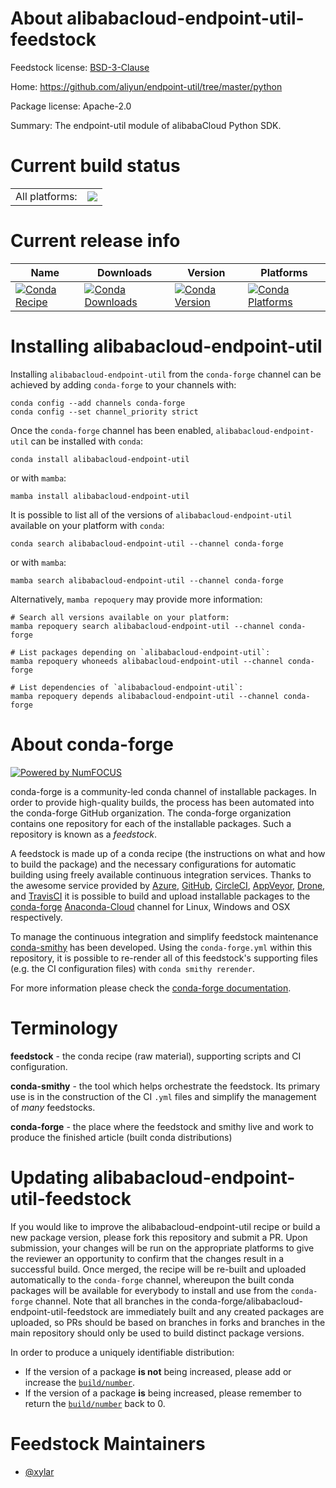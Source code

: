 About alibabacloud-endpoint-util-feedstock
==========================================

Feedstock license: [BSD-3-Clause](https://github.com/conda-forge/alibabacloud-endpoint-util-feedstock/blob/main/LICENSE.txt)

Home: https://github.com/aliyun/endpoint-util/tree/master/python

Package license: Apache-2.0

Summary: The endpoint-util module of alibabaCloud Python SDK.

Current build status
====================


<table><tr><td>All platforms:</td>
    <td>
      <a href="https://dev.azure.com/conda-forge/feedstock-builds/_build/latest?definitionId=19839&branchName=main">
        <img src="https://dev.azure.com/conda-forge/feedstock-builds/_apis/build/status/alibabacloud-endpoint-util-feedstock?branchName=main">
      </a>
    </td>
  </tr>
</table>

Current release info
====================

| Name | Downloads | Version | Platforms |
| --- | --- | --- | --- |
| [![Conda Recipe](https://img.shields.io/badge/recipe-alibabacloud--endpoint--util-green.svg)](https://anaconda.org/conda-forge/alibabacloud-endpoint-util) | [![Conda Downloads](https://img.shields.io/conda/dn/conda-forge/alibabacloud-endpoint-util.svg)](https://anaconda.org/conda-forge/alibabacloud-endpoint-util) | [![Conda Version](https://img.shields.io/conda/vn/conda-forge/alibabacloud-endpoint-util.svg)](https://anaconda.org/conda-forge/alibabacloud-endpoint-util) | [![Conda Platforms](https://img.shields.io/conda/pn/conda-forge/alibabacloud-endpoint-util.svg)](https://anaconda.org/conda-forge/alibabacloud-endpoint-util) |

Installing alibabacloud-endpoint-util
=====================================

Installing `alibabacloud-endpoint-util` from the `conda-forge` channel can be achieved by adding `conda-forge` to your channels with:

```
conda config --add channels conda-forge
conda config --set channel_priority strict
```

Once the `conda-forge` channel has been enabled, `alibabacloud-endpoint-util` can be installed with `conda`:

```
conda install alibabacloud-endpoint-util
```

or with `mamba`:

```
mamba install alibabacloud-endpoint-util
```

It is possible to list all of the versions of `alibabacloud-endpoint-util` available on your platform with `conda`:

```
conda search alibabacloud-endpoint-util --channel conda-forge
```

or with `mamba`:

```
mamba search alibabacloud-endpoint-util --channel conda-forge
```

Alternatively, `mamba repoquery` may provide more information:

```
# Search all versions available on your platform:
mamba repoquery search alibabacloud-endpoint-util --channel conda-forge

# List packages depending on `alibabacloud-endpoint-util`:
mamba repoquery whoneeds alibabacloud-endpoint-util --channel conda-forge

# List dependencies of `alibabacloud-endpoint-util`:
mamba repoquery depends alibabacloud-endpoint-util --channel conda-forge
```


About conda-forge
=================

[![Powered by
NumFOCUS](https://img.shields.io/badge/powered%20by-NumFOCUS-orange.svg?style=flat&colorA=E1523D&colorB=007D8A)](https://numfocus.org)

conda-forge is a community-led conda channel of installable packages.
In order to provide high-quality builds, the process has been automated into the
conda-forge GitHub organization. The conda-forge organization contains one repository
for each of the installable packages. Such a repository is known as a *feedstock*.

A feedstock is made up of a conda recipe (the instructions on what and how to build
the package) and the necessary configurations for automatic building using freely
available continuous integration services. Thanks to the awesome service provided by
[Azure](https://azure.microsoft.com/en-us/services/devops/), [GitHub](https://github.com/),
[CircleCI](https://circleci.com/), [AppVeyor](https://www.appveyor.com/),
[Drone](https://cloud.drone.io/welcome), and [TravisCI](https://travis-ci.com/)
it is possible to build and upload installable packages to the
[conda-forge](https://anaconda.org/conda-forge) [Anaconda-Cloud](https://anaconda.org/)
channel for Linux, Windows and OSX respectively.

To manage the continuous integration and simplify feedstock maintenance
[conda-smithy](https://github.com/conda-forge/conda-smithy) has been developed.
Using the ``conda-forge.yml`` within this repository, it is possible to re-render all of
this feedstock's supporting files (e.g. the CI configuration files) with ``conda smithy rerender``.

For more information please check the [conda-forge documentation](https://conda-forge.org/docs/).

Terminology
===========

**feedstock** - the conda recipe (raw material), supporting scripts and CI configuration.

**conda-smithy** - the tool which helps orchestrate the feedstock.
                   Its primary use is in the construction of the CI ``.yml`` files
                   and simplify the management of *many* feedstocks.

**conda-forge** - the place where the feedstock and smithy live and work to
                  produce the finished article (built conda distributions)


Updating alibabacloud-endpoint-util-feedstock
=============================================

If you would like to improve the alibabacloud-endpoint-util recipe or build a new
package version, please fork this repository and submit a PR. Upon submission,
your changes will be run on the appropriate platforms to give the reviewer an
opportunity to confirm that the changes result in a successful build. Once
merged, the recipe will be re-built and uploaded automatically to the
`conda-forge` channel, whereupon the built conda packages will be available for
everybody to install and use from the `conda-forge` channel.
Note that all branches in the conda-forge/alibabacloud-endpoint-util-feedstock are
immediately built and any created packages are uploaded, so PRs should be based
on branches in forks and branches in the main repository should only be used to
build distinct package versions.

In order to produce a uniquely identifiable distribution:
 * If the version of a package **is not** being increased, please add or increase
   the [``build/number``](https://docs.conda.io/projects/conda-build/en/latest/resources/define-metadata.html#build-number-and-string).
 * If the version of a package **is** being increased, please remember to return
   the [``build/number``](https://docs.conda.io/projects/conda-build/en/latest/resources/define-metadata.html#build-number-and-string)
   back to 0.

Feedstock Maintainers
=====================

* [@xylar](https://github.com/xylar/)

